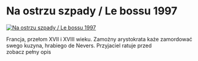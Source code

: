 Na ostrzu szpady / Le bossu 1997 
=============
[![Na ostrzu szpady / Le bossu 1997 ](http://vidos.pl/images/player.gif)](http://vidos.pl/na-ostrzu-szpady-le-bossu-1997)

 Francja, przełom XVII i XVIII wieku. Zamożny arystokrata każe zamordować swego kuzyna, hrabiego de Nevers. Przyjaciel ratuje przed zobacz pełny opis
